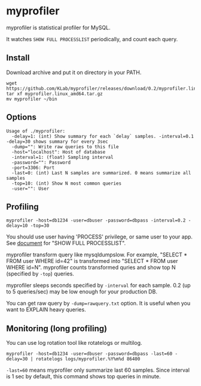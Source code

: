 # myprofiler

myprofiler is statistical profiler for MySQL.

It watches `SHOW FULL PROCESSLIST` periodically, and count each query.

## Install

Download archive and put it on directory in your PATH.

```console
wget https://github.com/KLab/myprofiler/releases/download/0.2/myprofiler.linux_amd64.tar.gz
tar xf myprofiler.linux_amd64.tar.gz
mv myprofiler ~/bin
```

## Options

```console
Usage of ./myprofiler:
  -delay=1: (int) Show summary for each `delay` samples. -interval=0.1 -delay=30 shows summary for every 3sec
  -dump="": Write raw queries to this file
  -host="localhost": Host of database
  -interval=1: (float) Sampling interval
  -password="": Password
  -port=3306: Port
  -last=0: (int) Last N samples are summarized. 0 means summarize all samples
  -top=10: (int) Show N most common queries
  -user="": User
```


## Profiling

```console
myprofiler -host=db1234 -user=dbuser -password=dbpass -interval=0.2 -delay=10 -top=30
```

You should use user having 'PROCESS' privilege, or same user to your app.
See [document](https://dev.mysql.com/doc/refman/5.6/en/show-processlist.html) for
"SHOW FULL PROCESSLIST".

myprofiler transform query like mysqldumpslow. For example, "SELECT * FROM user WHERE id=42"
is transformed into "SELECT * FROM user WHERE id=N".
myprofiler counts transformed quries and show top N (specified by `-top`) queries.

myprofiler sleeps seconds specified by `-interval` for each sample.
0.2 (up to 5 queries/sec) may be low enough for your production DB.

You can get raw query by `-dump=rawquery.txt` option. It is useful when you want to EXPLAIN
heavy queries.


## Monitoring (long profiling)

You can use log rotation tool like rotatelogs or multilog.


```console
myprofiler -host=db1234 -user=dbuser -password=dbpass -last=60 -delay=30 | rotatelogs logs/myprofiler.%Y%m%d 86400
```

`-last=60` means myprofiler only summarize last 60 samples.
Since interval is 1 sec by default, this command shows top queries in minute.
